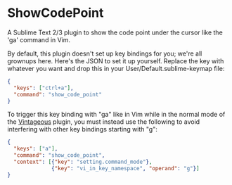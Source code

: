 ShowCodePoint
=============

A Sublime Text 2/3 plugin to show the code point under the cursor like the 'ga' command in Vim.

By default, this plugin doesn't set up key bindings for you; we're all grownups here. Here's the JSON to set it up yourself. Replace the key with whatever you want and drop this in your User/Default.sublime-keymap file:
```json
{
  "keys": ["ctrl+a"],
  "command": "show_code_point"
}
```

To trigger this key binding with "ga" like in Vim while in the normal mode of the [Vintageous](https://github.com/guillermooo/Vintageous) plugin, you must instead use the following to avoid interfering with other key bindings starting with "g":
```json
{
  "keys": ["a"],
  "command": "show_code_point",
  "context": [{"key": "setting.command_mode"},
              {"key": "vi_in_key_namespace", "operand": "g"}]
}
```
